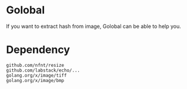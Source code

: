 # Golobal
If you want to extract hash from image, Golobal can be able to help you.

# Dependency

    github.com/nfnt/resize
    github.com/labstack/echo/...
    golang.org/x/image/tiff
    golang.org/x/image/bmp
